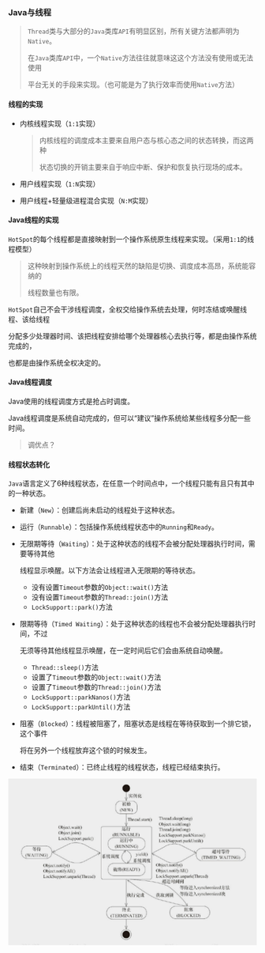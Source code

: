 ### Java与线程

> `Thread`类与大部分的`Java`类库`API`有明显区别，所有关键方法都声明为`Native`。
>
> 在`Java`类库`API`中，一个`Native`方法往往就意味这这个方法没有使用或无法使用
>
> 平台无关的手段来实现。（也可能是为了执行效率而使用`Native`方法）

#### 线程的实现

* 内核线程实现（`1:1`实现）

  > 内核线程的调度成本主要来自用户态与核心态之间的状态转换，而这两种
  >
  > 状态切换的开销主要来自于响应中断、保护和恢复执行现场的成本。

* 用户线程实现（`1:N`实现）

* 用户线程+轻量级进程混合实现（`N:M`实现）



#### Java线程的实现

`HotSpot`的每个线程都是直接映射到一个操作系统原生线程来实现。（采用`1:1`的线程模型）

> 这种映射到操作系统上的线程天然的缺陷是切换、调度成本高昂，系统能容纳的
>
> 线程数量也有限。

`HotSpot`自己不会干涉线程调度，全权交给操作系统去处理，何时冻结或唤醒线程、该给线程

分配多少处理器时间、该把线程安排给哪个处理器核心去执行等，都是由操作系统完成的，

也都是由操作系统全权决定的。



#### Java线程调度

Java使用的线程调度方式是抢占时调度。

Java线程调度是系统自动完成的，但可以“建议”操作系统给某些线程多分配一些时间。

> 调优点？



#### 线程状态转化

`Java`语言定义了6种线程状态，在任意一个时间点中，一个线程只能有且只有其中的一种状态。

* 新建（`New`）：创建后尚未启动的线程处于这种状态。

* 运行（`Runnable`）：包括操作系统线程状态中的`Running`和`Ready`。

* 无限期等待（`Waiting`）：处于这种状态的线程不会被分配处理器执行时间，需要等待其他

  线程显示唤醒。以下方法会让线程进入无限期的等待状态。

  * 没有设置`Timeout`参数的`Object::wait()`方法
  * 没有设置`Timeout`参数的`Thread::join()`方法
  * `LockSupport::park()`方法
  
* 限期等待（`Timed Waiting`）：处于这种状态的线程也不会被分配处理器执行时间，不过

  无须等待其他线程显示唤醒，在一定时间后它们会由系统自动唤醒。

  * `Thread::sleep()`方法
  * 设置了`Timeout`参数的`Object::wait()`方法
  * 设置了`Timeout`参数的`Thread::join()`方法
  * `LockSupport::parkNanos()`方法
  * `LockSupport::parkUntil()`方法

* 阻塞（`Blocked`）：线程被阻塞了，阻塞状态是线程在等待获取到一个排它锁，这个事件

  将在另外一个线程放弃这个锁的时候发生。

* 结束（`Terminated`）：已终止线程的线程状态，线程已经结束执行。

![](img\线程.png)